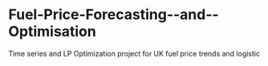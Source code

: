 # Fuel-Price-Forecasting--and--Optimisation
Time series and LP Optimization project for UK fuel price trends and logistic 
